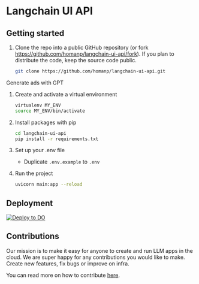 # Langchain UI API

## Getting started

1. Clone the repo into a public GitHub repository (or fork https://github.com/homanp/langchain-ui-api/fork). If you plan to distribute the code, keep the source code public.

   ```sh
   git clone https://github.com/homanp/langchain-ui-api.git
   ```

Generate ads with GPT

1. Create and activate a virtual environment

   ```sh
   virtualenv MY_ENV
   source MY_ENV/bin/activate
   ```

1. Install packages with pip

   ```sh
   cd langchain-ui-api
   pip install -r requirements.txt
   ```

1. Set up your .env file

   - Duplicate `.env.example` to `.env`

1. Run the project

   ```sh
   uvicorn main:app --reload
   ```

## Deployment

[![Deploy to DO](https://www.deploytodo.com/do-btn-blue.svg)](https://cloud.digitalocean.com/apps/new?repo=https://github.com/homanp/langchain-ui-api)

## Contributions

Our mission is to make it easy for anyone to create and run LLM apps in the cloud. We are super happy for any contributions you would like to make. Create new features, fix bugs or improve on infra.

You can read more on how to contribute [here](https://github.com/homanp/langchain-ui/blob/main/.github/CONTRIBUTING.md).

